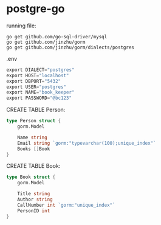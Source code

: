 # postgre-go

running file: 
```shellsession
go get github.com/go-sql-driver/mysql
go get github.com/jinzhu/gorm
go get github.com/jinzhu/gorm/dialects/postgres
```

.env
```go
export DIALECT="postgres"
export HOST="localhost"
export DBPORT="5432"
export USER="postgres"
export NAME="book_keeper"
export PASSWORD="@bc123"
```

CREATE TABLE Person: 
```go
type Person struct {
	gorm.Model

	Name string
	Email string `gorm:"typevarchar(100);unique_index"`
	Books []Book
}
```

CREATE TABLE Book: 
```go
type Book struct {
	gorm.Model

	Title string
	Author string
	CallNumber int `gorm:"unique_index"`
	PersonID int
}
```
